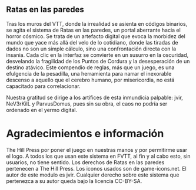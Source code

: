 ## Ratas en las paredes

Tras los muros del VTT, donde la irrealidad se asienta en códigos binarios, se agita el sistema de Ratas en las paredes, un portal aberrante hacia el horror cósmico. Se trata de un artefacto digital que evoca la morbidez del mundo que yace más allá del velo de lo cotidiano, donde las tiradas de dados no son un simple cálculo, sino una confrontación directa con la insania. Cada clic en la interfaz se convierte en un susurro en la oscuridad, desvelando la fragilidad de los Puntos de Cordura y la desesperación de un destino atávico. Este compendio de reglas, más que un juego, es una efulgencia de la pesadilla, una herramienta para narrar el inexorable descenso a aquello que el cerebro humano, por misericordia, no está capacitado para correlacionar.

Nuestra gratitud se dirige a los artífices de esta inmundicia palpable: jvir, NeV3rKilL y ParvusDomus, pues sin su obra, el caos no podría ser ordenado en el yermo digital.

# Agradecimientos e información

The Hill Press por poner el juego en nuestras manos y por permitirme usar el logo.
A todos los que usan este sistema en FVTT, al fin y al cabo esto, sin usuarios, no tiene sentido.
Los derechos de Ratas en las paredes pertenecen a The Hill Press.
Los iconos usados son de game-icons.net.
El autor de este modulo es jvir. Cualquier derecho sobre este sistema que pertenezca a su autor queda bajo la licencia CC-BY-SA.

